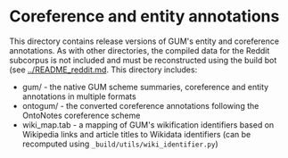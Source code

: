 # Coreference and entity annotations

This directory contains release versions of GUM's entity and coreference annotations. As with other directories, the compiled data for the Reddit subcorpus is not included and must be reconstructed using the build bot (see [../README_reddit.md](README_reddit.md). This directory includes:

  * gum/ - the native GUM scheme summaries, coreference and entity annotations in multiple formats
  * ontogum/ - the converted coreference annotations following the OntoNotes coreference scheme
  * wiki_map.tab - a mapping of GUM's wikification identifiers based on Wikipedia links and article titles to Wikidata identifiers (can be recomputed using `_build/utils/wiki_identifier.py`)

